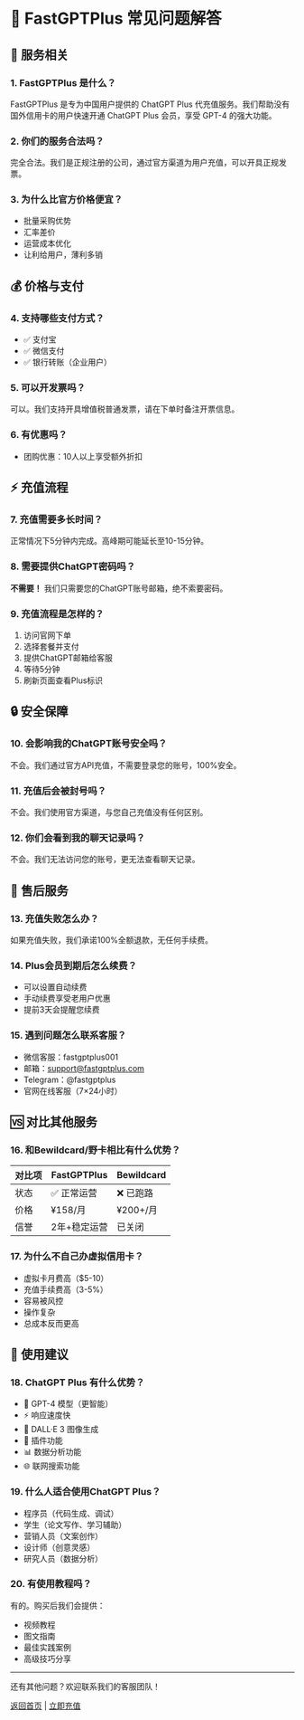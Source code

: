 # 🤔 FastGPTPlus 常见问题解答

## 📌 服务相关

### 1. FastGPTPlus 是什么？
FastGPTPlus 是专为中国用户提供的 ChatGPT Plus 代充值服务。我们帮助没有国外信用卡的用户快速开通 ChatGPT Plus 会员，享受 GPT-4 的强大功能。

### 2. 你们的服务合法吗？
完全合法。我们是正规注册的公司，通过官方渠道为用户充值，可以开具正规发票。

### 3. 为什么比官方价格便宜？
- 批量采购优势
- 汇率差价
- 运营成本优化
- 让利给用户，薄利多销

## 💰 价格与支付

### 4. 支持哪些支付方式？
- ✅ 支付宝
- ✅ 微信支付
- ✅ 银行转账（企业用户）

### 5. 可以开发票吗？
可以。我们支持开具增值税普通发票，请在下单时备注开票信息。

### 6. 有优惠吗？
- 团购优惠：10人以上享受额外折扣

## ⚡ 充值流程

### 7. 充值需要多长时间？
正常情况下5分钟内完成。高峰期可能延长至10-15分钟。

### 8. 需要提供ChatGPT密码吗？
**不需要！** 我们只需要您的ChatGPT账号邮箱，绝不索要密码。

### 9. 充值流程是怎样的？
1. 访问官网下单
2. 选择套餐并支付
3. 提供ChatGPT邮箱给客服
4. 等待5分钟
5. 刷新页面查看Plus标识

## 🔒 安全保障

### 10. 会影响我的ChatGPT账号安全吗？
不会。我们通过官方API充值，不需要登录您的账号，100%安全。

### 11. 充值后会被封号吗？
不会。我们使用官方渠道，与您自己充值没有任何区别。

### 12. 你们会看到我的聊天记录吗？
不会。我们无法访问您的账号，更无法查看聊天记录。

## 🔄 售后服务

### 13. 充值失败怎么办？
如果充值失败，我们承诺100%全额退款，无任何手续费。

### 14. Plus会员到期后怎么续费？
- 可以设置自动续费
- 手动续费享受老用户优惠
- 提前3天会提醒您续费

### 15. 遇到问题怎么联系客服？
- 微信客服：fastgptplus001
- 邮箱：support@fastgptplus.com
- Telegram：@fastgptplus
- 官网在线客服（7×24小时）

## 🆚 对比其他服务

### 16. 和Bewildcard/野卡相比有什么优势？
| 对比项 | FastGPTPlus | Bewildcard |
|--------|-------------|------------|
| 状态 | ✅ 正常运营 | ❌ 已跑路 |
| 价格 | ¥158/月 | ¥200+/月 |
| 信誉 | 2年+稳定运营 | 已关闭 |

### 17. 为什么不自己办虚拟信用卡？
- 虚拟卡月费高（$5-10）
- 充值手续费高（3-5%）
- 容易被风控
- 操作复杂
- 总成本反而更高

## 🎯 使用建议

### 18. ChatGPT Plus 有什么优势？
- 🚀 GPT-4 模型（更智能）
- ⚡ 响应速度快
- 🎨 DALL·E 3 图像生成
- 🔌 插件功能
- 📊 数据分析功能
- 🌐 联网搜索功能

### 19. 什么人适合使用ChatGPT Plus？
- 程序员（代码生成、调试）
- 学生（论文写作、学习辅助）
- 营销人员（文案创作）
- 设计师（创意灵感）
- 研究人员（数据分析）

### 20. 有使用教程吗？
有的。购买后我们会提供：
- 视频教程
- 图文指南
- 最佳实践案例
- 高级技巧分享

---

还有其他问题？欢迎联系我们的客服团队！

[返回首页](./) | [立即充值](https://fastgptplus.com)